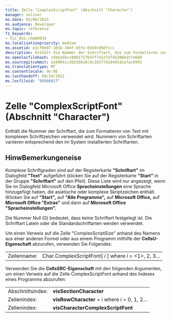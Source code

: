 ```yaml
---
title: Zelle "ComplexScriptFont" (Abschnitt "Character")
manager: soliver
ms.date: 03/09/2015
ms.audience: Developer
ms.topic: reference
f1_keywords:
- Vis_DSS.chm60034
ms.localizationpriority: medium
ms.assetid: e1cf9e97-101b-384f-65fe-0169c89dfccc
description: Enthält die Nummer der Schriftart, die zum Formatieren von Text mit komplexen Schriftzeichen verwendet wird. Nummern von Schriftarten variieren entsprechend den im System installierten Schriftarten.
ms.openlocfilehash: c5bba5bcc8881717647f74127d745286615fe660
ms.sourcegitcommit: a1d9041c20256616c9c183f7d1049142a7ac6991
ms.translationtype: MT
ms.contentlocale: de-DE
ms.lasthandoff: 09/24/2021
ms.locfileid: "59566017"
---
```

# <a name="complexscriptfont-cell-character-section"></a>Zelle "ComplexScriptFont" (Abschnitt "Character")

Enthält die Nummer der Schriftart, die zum Formatieren von Text mit komplexen Schriftzeichen verwendet wird. Nummern von Schriftarten variieren entsprechend den im System installierten Schriftarten. 
  
## <a name="remarks"></a>HinwBemerkungeneise

Komplexe Schriftgraden sind auf der Registerkarte **"Schriftart"** im Dialogfeld **"Text"** aufgeführt (klicken Sie auf der Registerkarte **"Start"** in der Gruppe **"Schriftart"** auf den Pfeil). Diese Liste wird nur angezeigt, wenn Sie im Dialogfeld Microsoft Office **Spracheinstellungen** eine Sprache hinzugefügt haben, die asiatische oder komplexe Skriptzeichen enthält. (Klicken Sie auf **"Start",** auf **"Alle Programme",** auf **Microsoft Office,** auf **Microsoft Office "Extras"** und dann auf **Microsoft Office "Spracheinstellungen".**
  
Die Nummer Null (0) bedeutet, dass keine Schriftart festgelegt ist. Die Schriftart Latein oder die Standardschriftarten werden verwendet.
  
Um einen Verweis auf die Zelle "ComplexScriptSize" anhand des Namens aus einer anderen Formel oder aus einem Programm mithilfe der **CellsU-Eigenschaft** abzurufen, verwenden Sie Folgendes: 
  
|||
|:-----|:-----|
|Zellenname:  <br/> |Char.ComplexScriptFont[ *i*  ] where  *i*  = <1>, 2, 3...  <br/> |
   
Verwenden Sie die **CellsSRC-Eigenschaft** mit den folgenden Argumenten, um einen Verweis auf die Zelle ComplexScriptFont anhand des Indexes eines Programms abzurufen: 
  
|||
|:-----|:-----|
|Abschnittsindex:  <br/> |**visSectionCharacter** <br/> |
|Zeilenindex:  <br/> |**visRowCharacter**  +   *i* where *i* = 0, 1, 2...  <br/> |
|Zellenindex:  <br/> |**visCharacterComplexScriptFont** <br/> |
   

